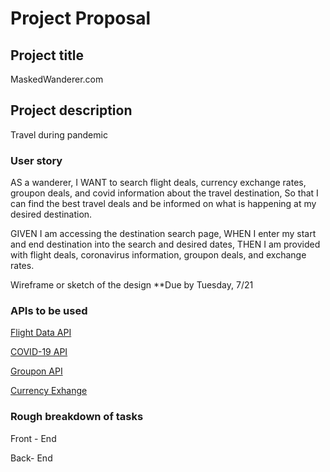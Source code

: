 # Project Proposal


## Project title 

MaskedWanderer.com

## Project description

Travel during pandemic


### User story

AS a wanderer, 
I WANT to search flight deals, currency exchange rates, groupon deals, and covid information about the travel destination, 
So that I can find the best travel deals and be informed on what is happening at my desired destination.

GIVEN I am accessing the destination search page,
WHEN I enter my start and end destination into the search and desired dates,
THEN I am provided with flight deals, coronavirus information, groupon deals, and exchange rates.


Wireframe or sketch of the design **Due by Tuesday, 7/21



### APIs to be used

[Flight Data API](https://rapidapi.com/Travelpayouts/api/flight-data)

[COVID-19 API](https://rapidapi.com/astsiatsko/api/coronavirus-monitor-v2)

[Groupon API](https://rapidapi.com/8coupons/api/8coupons)

[Currency Exhange](https://rapidapi.com/fyhao/api/currency-exchange)



### Rough breakdown of tasks

Front - End 

Back- End
